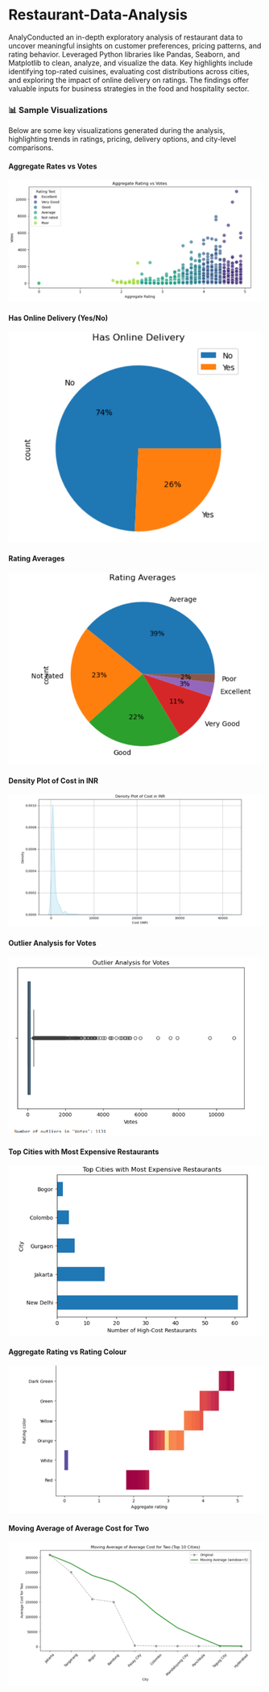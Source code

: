 # Restaurant-Data-Analysis
AnalyConducted an in-depth exploratory analysis of restaurant data to uncover meaningful insights on customer preferences, pricing patterns, and rating behavior. Leveraged Python libraries like Pandas, Seaborn, and Matplotlib to clean, analyze, and visualize the data. Key highlights include identifying top-rated cuisines, evaluating cost distributions across cities, and exploring the impact of online delivery on ratings. The findings offer valuable inputs for business strategies in the food and hospitality sector.
### 📊 Sample Visualizations

Below are some key visualizations generated during the analysis, highlighting trends in ratings, pricing, delivery options, and city-level comparisons.

#### Aggregate Rates vs Votes
![Aggregate Rates vs Votes](image%201.png)

#### Has Online Delivery (Yes/No)
![Has Online Delivery (Yes/No)](image%202.png)

#### Rating Averages
![Rating Averages](image%203.png)

#### Density Plot of Cost in INR
![Density Plot of Cost in INR](image%204.png)

#### Outlier Analysis for Votes
![Outlier Analysis for Votes](image%205.png)

#### Top Cities with Most Expensive Restaurants
![Top Cities with Most Expensive Restaurants](image%206.png)

#### Aggregate Rating vs Rating Colour
![Aggregate Rating vs Rating Colour](image%207.png)

#### Moving Average of Average Cost for Two
![Moving Average of Average Cost for Two](image%208.png)
